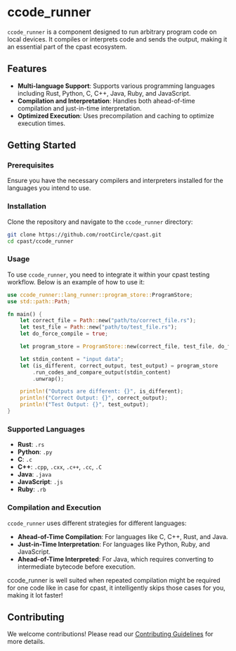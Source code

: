 # ccode_runner

`ccode_runner` is a component designed to run arbitrary program code on local devices. It compiles or interprets code and sends the output, making it an essential part of the cpast ecosystem.

## Features

- **Multi-language Support**: Supports various programming languages including Rust, Python, C, C++, Java, Ruby, and JavaScript.
- **Compilation and Interpretation**: Handles both ahead-of-time compilation and just-in-time interpretation.
- **Optimized Execution**: Uses precompilation and caching to optimize execution times.

## Getting Started

### Prerequisites

Ensure you have the necessary compilers and interpreters installed for the languages you intend to use.

### Installation

Clone the repository and navigate to the `ccode_runner` directory:

```bash
git clone https://github.com/rootCircle/cpast.git
cd cpast/ccode_runner
```

### Usage

To use `ccode_runner`, you need to integrate it within your cpast testing workflow. Below is an example of how to use it:

```rust
use ccode_runner::lang_runner::program_store::ProgramStore;
use std::path::Path;

fn main() {
    let correct_file = Path::new("path/to/correct_file.rs");
    let test_file = Path::new("path/to/test_file.rs");
    let do_force_compile = true;

    let program_store = ProgramStore::new(correct_file, test_file, do_force_compile).unwrap();

    let stdin_content = "input data";
    let (is_different, correct_output, test_output) = program_store
        .run_codes_and_compare_output(stdin_content)
        .unwrap();

    println!("Outputs are different: {}", is_different);
    println!("Correct Output: {}", correct_output);
    println!("Test Output: {}", test_output);
}
```

### Supported Languages

- **Rust**: `.rs`
- **Python**: `.py`
- **C**: `.c`
- **C++**: `.cpp`, `.cxx`, `.c++`, `.cc`, `.C`
- **Java**: `.java`
- **JavaScript**: `.js`
- **Ruby**: `.rb`

### Compilation and Execution

`ccode_runner` uses different strategies for different languages:

- **Ahead-of-Time Compilation**: For languages like C, C++, Rust, and Java.
- **Just-in-Time Interpretation**: For languages like Python, Ruby, and JavaScript.
- **Ahead-of-Time Interpreted**: For Java, which requires converting to intermediate bytecode before execution.

ccode_runner is well suited when repeated compilation might be required for one code like in case for cpast, it intelligently skips those cases for you, making it lot faster!

## Contributing

We welcome contributions! Please read our [Contributing Guidelines](../CONTRIBUTING.md) for more details.
